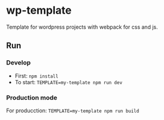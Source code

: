 # wp-template
Template for wordpress projects with webpack for css and js.

## Run
### Develop
* First: `npm install`
* To start: `TEMPLATE=my-template npm run dev`

### Production mode
For producction: `TEMPLATE=my-template npm run build`
